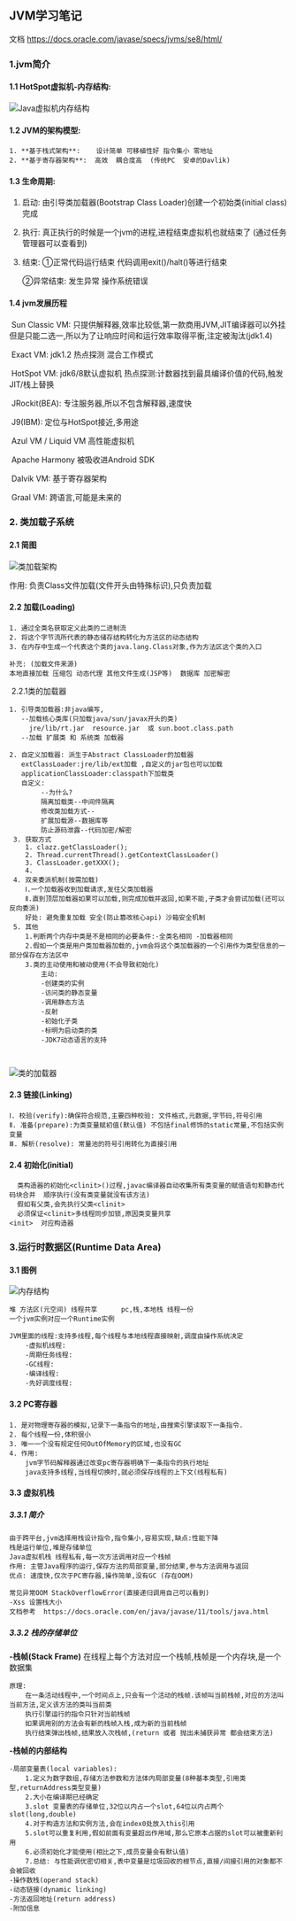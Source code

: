 ## JVM学习笔记

文档  https://docs.oracle.com/javase/specs/jvms/se8/html/

### 1.jvm简介

#### **1.1 HotSpot虚拟机-内存结构:**

![Java虚拟机内存结构](images/image-20200616215037577.png)

#### **1.2 JVM的架构模型:**

	1. **基于栈式架构**:    设计简单 可移植性好 指令集小 零地址
 	2. **基于寄存器架构**:  高效  耦合度高  (传统PC  安卓的Davlik)

#### **1.3 生命周期:**

 1.  启动: 由引导类加载器(Bootstrap Class Loader)创建一个初始类(initial class)完成

 2.  执行: 真正执行的时候是一个jvm的进程,进程结束虚拟机也就结束了  (通过任务管理器可以查看到)

 3.  结束: ①正常代码运行结束    代码调用exit()/halt()等进行结束

     ②异常结束:  发生异常  操作系统错误

#### 1.4 jvm发展历程  

​	Sun Classic VM:  只提供解释器,效率比较低,第一款商用JVM,JIT编译器可以外挂但是只能二选一,所以为了让响应时间和运行效率取得平衡,注定被淘汰(jdk1.4)

​	Exact VM: jdk1.2  热点探测 混合工作模式 

​    HotSpot VM: jdk6/8默认虚拟机  热点探测:计数器找到最具编译价值的代码,触发JIT/栈上替换

​    JRockit(BEA): 专注服务器,所以不包含解释器,速度快

​    J9(IBM): 定位与HotSpot接近,多用途

​    Azul VM / Liquid VM 高性能虚拟机

​    Apache Harmony 被吸收进Android SDK

​    Dalvik VM: 基于寄存器架构

​	Graal VM: 跨语言,可能是未来的



### 2. 类加载子系统

####     2.1 简图

 ![类加载架构](images/image-20200617110630688.png)

作用: 负责Class文件加载(文件开头由特殊标识),只负责加载

#### 	2.2 加载(Loading)

```
1. 通过全类名获取定义此类的二进制流
2. 将这个字节流所代表的静态储存结构转化为方法区的动态结构
3. 在内存中生成一个代表这个类的java.lang.Class对象,作为方法区这个类的入口

补充: (加载文件来源)
本地直接加载 压缩包 动态代理 其他文件生成(JSP等)  数据库 加密解密
```

​	2.2.1类的加载器

```
1. 引导类加载器:非java编写,
   --加载核心类库(只加载java/sun/javax开头的类)
   	 jre/lib/rt.jar  resource.jar  或 sun.boot.class.path
   --加载 扩展类 和 系统类 加载器
    
2. 自定义加载器: 派生于Abstract ClassLoader的加载器
   extClassLoader:jre/lib/ext加载 ,自定义的jar包也可以加载
   applicationClassLoader:classpath下加载类
   自定义:
   		--为什么? 
   		隔离加载类--中间件隔离
   		修改类加载方式--
   		扩展加载源--数据库等
   		防止源码泄露--代码加密/解密
 3. 获取方式
 	1. clazz.getClassLoader();
 	2. Thread.currentThread().getContextClassLoader()
 	3. ClassLoader.getXXX();
 	4. 
 4. 双亲委派机制(按需加载)
 	Ⅰ.一个加载器收到加载请求,发往父类加载器
 	Ⅱ.直到顶层加载器如果可以加载,则完成加载并返回,如果不能,子类才会尝试加载(还可以反向委派)
 	好处: 避免重复加载 安全(防止篡改核心api) 沙箱安全机制
 5. 其他	
 	1.判断两个内存中类是不是相同的必要条件:-全类名相同 -加载器相同
 	2.假如一个类是用户类加载器加载的,jvm会将这个类加载器的一个引用作为类型信息的一部分保存在方法区中
	3.类的主动使用和被动使用(不会导致初始化)
		主动:	
		-创建类的实例
		-访问类的静态变量
		-调用静态方法
		-反射
		-初始化子类
		-标明为启动类的类
		-JDK7动态语言的支持
	
 	
```

![类的加载器](images/image-20200617141008135.png)

#### 	2.3 链接(Linking)

```
Ⅰ. 校验(verify):确保符合规范,主要四种校验: 文件格式,元数据,字节码,符号引用
Ⅱ. 准备(prepare):为类变量赋初值(默认值) 不包括final修饰的static常量,不包括实例变量
Ⅲ. 解析(resolve): 常量池的符号引用转化为直接引用
```

####     2.4 初始化(initial)

```
  类构造器的初始化<clinit>()过程,javac编译器自动收集所有类变量的赋值语句和静态代码块合并  顺序执行(没有类变量就没有该方法)
  假如有父类,会先执行父类<clinit>
  必须保证<clinit>多线程同步加锁,原因类变量共享
<init> 	对应构造器
```

### 3.运行时数据区(Runtime Data Area)

#### 3.1 图例

![内存结构](images/image-20200617160452159.png)

```
堆 方法区(元空间) 线程共享      pc,栈,本地栈 线程一份
一个jvm实例对应一个Runtime实例

JVM里面的线程:支持多线程,每个线程与本地线程直接映射,调度由操作系统决定
	-虚拟机线程:
	-周期任务线程:
	-GC线程:
	-编译线程:
	-先好调度线程:
```

#### 3.2 PC寄存器

```
1. 是对物理寄存器的模拟,记录下一条指令的地址,由搜索引擎读取下一条指令.
2. 每个线程一份,体积很小
3. 唯一一个没有规定任何OutOfMemory的区域,也没有GC
4. 作用: 
	jvm字节码解释器通过改变pc寄存器明确下一条指令的执行地址
	java支持多线程,当线程切换时,就必须保存线程的上下文(线程私有)
```

#### 3.3 虚拟机栈

##### 3.3.1 简介

```
由于跨平台,jvm选择用栈设计指令,指令集小,容易实现,缺点:性能下降
栈是运行单位,堆是存储单位
Java虚拟机栈 线程私有,每一次方法调用对应一个栈帧
作用: 主管Java程序的运行,保存方法的局部变量,部分结果,参与方法调用与返回
优点: 速度快,仅次于PC寄存器,操作简单,没有GC (存在OOM)

常见异常OOM StackOverflowError(直接递归调用自己可以看到)
-Xss 设置栈大小
文档参考  https://docs.oracle.com/en/java/javase/11/tools/java.html
```

##### 3.3.2 栈的存储单位

**-栈帧(Stack Frame)** 在线程上每个方法对应一个栈帧,栈帧是一个内存块,是一个数据集

```
原理:
	在一条活动线程中,一个时间点上,只会有一个活动的栈帧.该帧叫当前栈帧,对应的方法叫当前方法,定义该方法的类叫当前类
	执行引擎运行的指令只针对当前栈帧
	如果调用别的方法会有新的栈帧入栈,成为新的当前栈帧
	执行结束弹出栈帧,结果放入次栈帧,(return 或者 抛出未捕获异常 都会结束方法)
```

**-栈帧的内部结构**

```
-局部变量表(local variables):
	1.定义为数字数组,存储方法参数和方法体内局部变量(8种基本类型,引用类型,returnAddress类型变量)
	2.大小在编译期已经确定
	3.slot 变量表的存储单位,32位以内占一个slot,64位以内占两个slot(long,double)
	4.对于构造方法和实例方法,会在index0处放入this引用
	5.slot可以重复利用,假如前面有变量超出作用域,那么它原本占据的slot可以被重新利用
	6.必须初始化才能使用(相比之下,成员变量会有默认值)
	7.总结: 与性能调优密切相关,表中变量是垃圾回收的根节点,直接/间接引用的对象都不会被回收
-操作数栈(operand stack)
-动态链接(dynamic linking)
-方法返回地址(return address)
-附加信息
```





